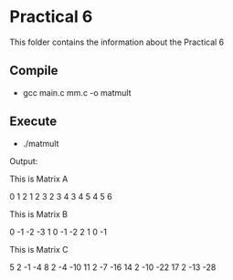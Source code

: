 # Practical 6

This folder contains the information about the Practical 6

## Compile

* gcc main.c mm.c -o matmult
 

## Execute

* ./matmult

Output: 

This is Matrix A

  0  1  2
  1  2  3
  2  3  4
  3  4  5
  4  5  6

 This is Matrix B

  0 -1 -2 -3
  1  0 -1 -2
  2  1  0 -1

 This is Matrix C

  5  2 -1  -4
  8  2 -4  -10
 11  2 -7  -16
 14  2 -10 -22
 17  2 -13 -28
